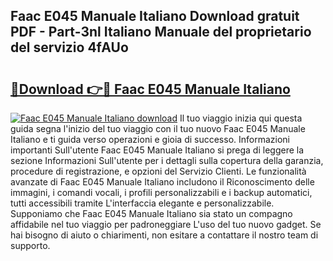 ## Faac E045 Manuale Italiano Download gratuit PDF - Part-3nl Italiano Manuale del proprietario del servizio 4fAUo

# <h2><a href="http://dfe4mz4.blite.top/?on=Faac+E045+Manuale+Italiano">🔗Download 👉🔴 Faac E045 Manuale Italiano</a></h2>

[![Faac E045 Manuale Italiano download](https://i.imgur.com/lujVjoI.png)](http://dfe4mz4.blite.top/?on=Faac+E045+Manuale+Italiano)
Il tuo viaggio inizia qui questa guida segna l'inizio del tuo viaggio con il tuo nuovo Faac E045 Manuale Italiano e ti guida verso operazioni e gioia di successo. Informazioni importanti Sull'utente Faac E045 Manuale Italiano si prega di leggere la sezione Informazioni Sull'utente per i dettagli sulla copertura della garanzia, procedure di registrazione, e opzioni del Servizio Clienti. Le funzionalità avanzate di Faac E045 Manuale Italiano includono il Riconoscimento delle immagini, i comandi vocali, i profili personalizzabili e i backup automatici, tutti accessibili tramite L'interfaccia elegante e personalizzabile. Supponiamo che Faac E045 Manuale Italiano sia stato un compagno affidabile nel tuo viaggio per padroneggiare L'uso del tuo nuovo gadget. Se hai bisogno di aiuto o chiarimenti, non esitare a contattare il nostro team di supporto.
